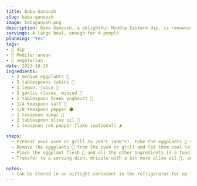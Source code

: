 ```yaml
---
title: Baba Ganoush
slug: baba-ganoush
image: babaganush.png
description: Baba Ganoush, a delightful Middle Eastern dip, is renowned for its creamy texture and smoky flavor.
servings: A large bowl, enough for 4 people
planning: "Yes"
tags:
- 🥣 dip
- 🌊 Mediterranean
- 🌱 vegetarian
date: 2023-10-18
ingredients:
  - 2 medium eggplants 🍆
  - 3 tablespoons tahini 🥄
  - 1 lemon, juice 🍋
  - 2 garlic cloves, minced 🧄
  - 1 tablespoon Greek yoghourt 🥣
  - 1/4 teaspoon salt 🧂
  - 1/8 teaspoon pepper 🌑
  - 1 teaspoon sumac 🌿
  - 2 tablespoon olive oil 🏺
  - 1 teaspoon red pepper flake (optional) 🌶️

steps:
  - Preheat your oven or grill to 200°C (400°F). Poke the eggplants 🍆 several times with a fork, then place them on a baking sheet. Roast for 30-40 minutes, turning occasionally, until the skin is charred and the insides are soft.
  - Remove the eggplants 🍆 from the oven or grill and let them cool (at least 15 minutes). Once cool enough to handle, peel off and discard the skin.
  - Place the eggplant flesh 🍆 and all the other ingredients in a food processor (🥄, 🍋, 🧄, 🥣, 🧂, 🌑, 🌿, 🌶️). Pulse until smooth.
  - Transfer to a serving dish, drizzle with a bit more olive oil 🏺, and garnish with parsley and pomegranate seeds if desired. Serve with pita bread or fresh vegetables.

notes:
  - Can be stored in an airtight container in the refrigerator for up to a week.
---
```

